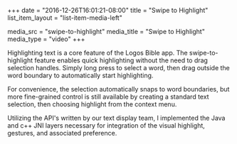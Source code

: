 +++
date = "2016-12-26T16:01:21-08:00"
title = "Swipe to Highlight"
list_item_layout = "list-item-media-left"

media_src = "swipe-to-highlight"
media_title = "Swipe to Highlight"
media_type = "video"
+++

Highlighting text is a core feature of the Logos Bible app. The swipe-to-highlight feature enables quick highlighting without the need to drag selection handles. Simply long press to select a word, then drag outside the word boundary to automatically start highlighting.

For convenience, the selection automatically snaps to word boundaries, but more fine-grained control is still available by creating a standard text selection, then choosing highlight from the context menu.

Utilizing the API's written by our text display team, I implemented the Java and c++ JNI layers necessary for integration of the visual highlight, gestures, and associated preference.<!--more-->
